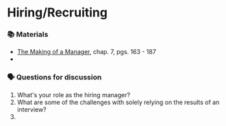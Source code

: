 # Hiring/Recruiting



### 📚 Materials

* [The Making of a Manager](https://amzn.to/2VCueN6), chap. 7, pgs. 163 - 187
* 
### 🗣 Questions for discussion

1. What's your role as the hiring manager?
2. What are some of the challenges with solely relying on the results of an interview?
3. 
